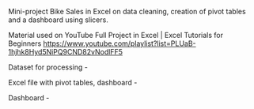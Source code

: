 Mini-project Bike Sales in Excel on data cleaning, creation of pivot tables and a dashboard using slicers.

Material used on YouTube Full Project in Excel | Excel Tutorials for Beginners https://www.youtube.com/playlist?list=PLUaB-1hjhk8Hyd5NiPQ9CND82vNodlFF5

Dataset for processing - 

Excel file with pivot tables, dashboard -

Dashboard -

